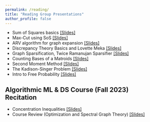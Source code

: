 ```yaml
---
permalink: /reading/
title: "Reading Group Presentations"
author_profile: false
---
```


* Sum of Squares basics [[Slides]](/files/sos1.pdf)
* Max-Cut using SoS [[Slides]](/files/sos2.pdf)
* ARV algorithm for graph expansion [[Slides]](/files/sos3.pdf)
* Discrepancy Theory Basics and Lovette Meka [[Slides]](/files/discrepancy.pdf)
* Graph Sparsification, Twice Ramanujan Sparsifier [[Slides]](/files/sparsifiers.pdf)
* Counting Bases of a Matroids [[Slides]](/files/matroid.pdf)
* Second Moment Method [[Slides]](/files/secondmom.pdf)
* The Kadison-Singer Problem [[Slides]](/files/ks.pdf)
* Intro to Free Probability [[Slides]](/files/free_prob.pdf)


## Algorithmic ML & DS Course (Fall 2023) Recitation 
* Concentration Inequalities [[Slides]](/files/recitation1_apoorv.pdf)
* Course Review (Optimization and Spectral Graph Theory)  [[Slides]](/files/amlds_optz_graph.pdf)
